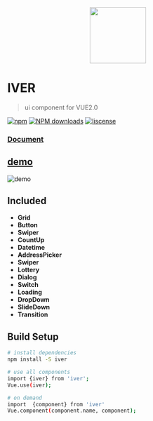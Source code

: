 
<div align="center">
   <img src="https://github.com/jlianphoto/vui/raw/master/src/img/logo.png" width="128px">

</div>


# IVER

> ui component for VUE2.0

[![npm](https://img.shields.io/npm/v/iver.svg?style=flat-square)](https://www.npmjs.com/package/iver) [![NPM downloads](http://img.shields.io/npm/dm/iver.svg?style=flat-square)](https://npmjs.org/package/iver) [![liscense](https://img.shields.io/npm/l/rizu-ui.svg?style=flat-square)](https://opensource.org/licenses/MIT)



### [Document](https://jlianphoto.github.io/iver)


## [demo](https://jlianphoto.github.io/iver/dist/index.html)

![demo](https://jlianphoto.github.io/iver/dist/static/img/demo_code.png)

## Included
 - **Grid**
 - **Button**
 - **Swiper**
 - **CountUp**
 - **Datetime**
 - **AddressPicker**
 - **Swiper**
 - **Lottery**
 - **Dialog**
 - **Switch**
 - **Loading**
 - **DropDown**
 - **SlideDown**
 - **Transition**

## Build Setup

``` bash
# install dependencies
npm install -S iver

# use all components
import {iver} from 'iver';
Vue.use(iver);

# on demand
import  {component} from 'iver'
Vue.component(component.name, component);
```
